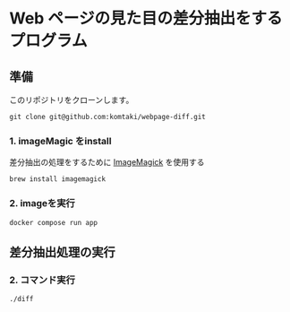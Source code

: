 # Web ページの見た目の差分抽出をするプログラム

## 準備

このリポジトリをクローンします。

```
git clone git@github.com:komtaki/webpage-diff.git
```

### 1. imageMagic をinstall

差分抽出の処理をするために [ImageMagick](https://imagemagick.org/) を使用する

```
brew install imagemagick
```

### 2. imageを実行

```
docker compose run app
```

## 差分抽出処理の実行

### 2. コマンド実行

```
./diff
```
